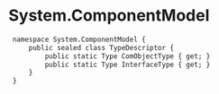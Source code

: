 # System.ComponentModel

``` diff
 namespace System.ComponentModel {
     public sealed class TypeDescriptor {
         public static Type ComObjectType { get; }
         public static Type InterfaceType { get; }
     }
 }
```

